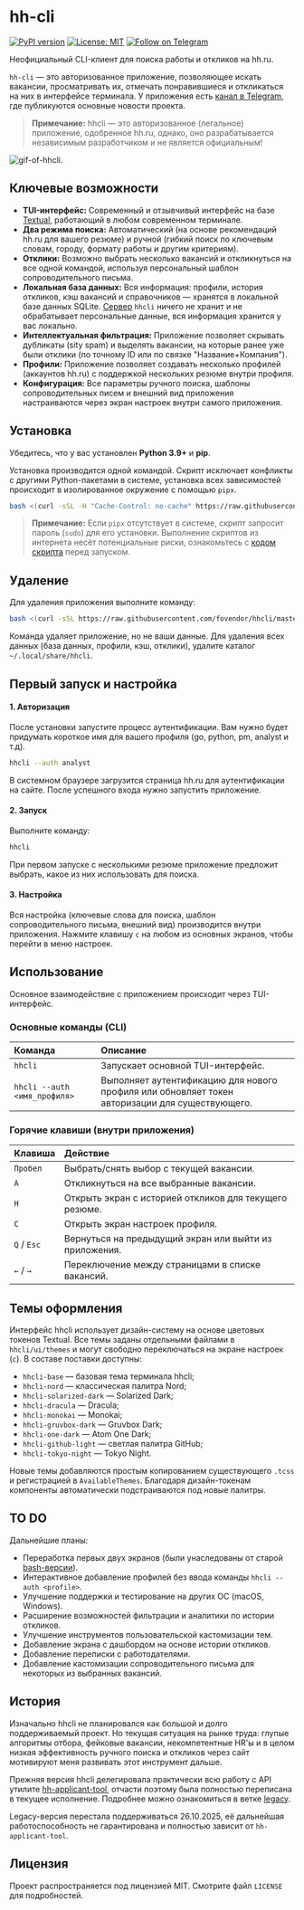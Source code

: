 # hh-cli

[![PyPI version](https://img.shields.io/pypi/v/hhcli.svg)](https://pypi.org/project/hhcli/)
[![License: MIT](https://img.shields.io/badge/License-MIT-yellow.svg)](https://opensource.org/licenses/MIT)
[![Follow on Telegram](https://img.shields.io/badge/Telegram-Join-blue?logo=telegram)](https://t.me/hhcli)

Неофициальный CLI-клиент для поиска работы и откликов на hh.ru.

`hh-cli` — это авторизованное приложение, позволяющее искать вакансии, просматривать их, отмечать понравившиеся и откликаться на них в интерфейсе терминала. У приложения есть [канал в Telegram](https://t.me/hhcli), где публикуются основные новости проекта.

> **Примечание:** hhcli — это авторизованное (легальное) приложение, одобренное hh.ru, однако, оно разрабатывается независимым разработчиком и не является официальным!

![gif-of-hhcli](img/review.gif "A short demo CLI TUI interface").

## Ключевые возможности

- **TUI-интерфейс:** Современный и отзывчивый интерфейс на базе [Textual](https://github.com/textualize/textual), работающий в любом современном терминале.
- **Два режима поиска:** Автоматический (на основе рекомендаций hh.ru для вашего резюме) и ручной (гибкий поиск по ключевым словам, городу, формату работы и другим критериям).
- **Отклики:** Возможно выбрать несколько вакансий и откликнуться на все одной командой, используя персональный шаблон сопроводительного письма.
- **Локальная база данных:** Вся информация: профили, история откликов, кэш вакансий и справочников — хранятся в локальной базе данных SQLite. [Сервер](https://github.com/fovendor/hhcli-server) `hhcli` ничего не хранит и не обрабатывает персональные данные, вся информация хранится у вас локально.
- **Интеллектуальная фильтрация:** Приложение позволяет скрывать дубликаты (sity spam) и выделять вакансии, на которые ранее уже были отклики (по точному ID или по связке "Название+Компания").
- **Профили:** Приложение позволяет создавать несколько профилей (аккаунтов hh.ru) с поддержкой нескольких резюме внутри профиля.
- **Конфигурация:** Все параметры ручного поиска, шаблоны сопроводительных писем и внешний вид приложения настраиваются через экран настроек внутри самого приложения.

## Установка

Убедитесь, что у вас установлен **Python 3.9+** и **pip**.

Установка производится одной командой. Скрипт исключает конфликты с другими Python-пакетами в системе, установка всех зависимостей происходит в изолированное окружение с помощью `pipx`.

```bash
bash <(curl -sSL -H "Cache-Control: no-cache" https://raw.githubusercontent.com/fovendor/hhcli/master/install.sh)
```

> **Примечание:** Если `pipx` отсутствует в системе, скрипт запросит пароль (`sudo`) для его установки. Выполнение скриптов из интернета несёт потенциальные риски, ознакомьтесь с [кодом скрипта](install.sh) перед запуском.

## Удаление

Для удаления приложения выполните команду:

```bash
bash <(curl -sSL https://raw.githubusercontent.com/fovendor/hhcli/master/install.sh) uninstall
```
Команда удаляет приложение, но не ваши данные. Для удаления всех данных (база данных, профили, кэш, отклики), удалите каталог `~/.local/share/hhcli`.

## Первый запуск и настройка

#### 1. Авторизация

После установки запустите процесс аутентификации. Вам нужно будет придумать короткое имя для вашего профиля (go, python, pm, analyst и т.д).

```bash
hhcli --auth analyst
```
В системном браузере загрузится страница hh.ru для аутентификации на сайте. После успешного входа нужно запустить приложение.

#### 2. Запуск

Выполните команду:

```bash
hhcli
```

При первом запуске с несколькими резюме приложение предложит выбрать, какое из них использовать для поиска.

#### 3. Настройка

Вся настройка (ключевые слова для поиска, шаблон сопроводительного письма, внешний вид) производится внутри приложения. Нажмите клавишу `c` на любом из основных экранов, чтобы перейти в меню настроек.

## Использование

Основное взаимодействие с приложением происходит через TUI-интерфейс.

### Основные команды (CLI)

| Команда | Описание |
| :--- | :--- |
| `hhcli` | Запускает основной TUI-интерфейс. |
| `hhcli --auth <имя_профиля>` | Выполняет аутентификацию для нового профиля или обновляет токен авторизации для существующего. |

### Горячие клавиши (внутри приложения)

| Клавиша | Действие |
| :--- | :--- |
| `Пробел` | Выбрать/снять выбор с текущей вакансии. |
| `A` | Откликнуться на все выбранные вакансии. |
| `H` | Открыть экран с историей откликов для текущего резюме. |
| `C` | Открыть экран настроек профиля. |
| `Q` / `Esc` | Вернуться на предыдущий экран или выйти из приложения. |
| `←` / `→` | Переключение между страницами в списке вакансий. |

## Темы оформления

Интерфейс hhcli использует дизайн-систему на основе цветовых токенов Textual. Все темы заданы отдельными файлами в `hhcli/ui/themes` и могут свободно переключаться на экране настроек (`c`). В составе поставки доступны:

- `hhcli-base` — базовая тема терминала hhcli;
- `hhcli-nord` — классическая палитра Nord;
- `hhcli-solarized-dark` — Solarized Dark;
- `hhcli-dracula` — Dracula;
- `hhcli-monokai` — Monokai;
- `hhcli-gruvbox-dark` — Gruvbox Dark;
- `hhcli-one-dark` — Atom One Dark;
- `hhcli-github-light` — светлая палитра GitHub;
- `hhcli-tokyo-night` — Tokyo Night.

Новые темы добавляются простым копированием существующего `.tcss` и регистрацией в `AvailableThemes`. Благодаря дизайн-токенам компоненты автоматически подстраиваются под новые палитры.

## TO DO

Дальнейшие планы:

- Переработка первых двух экранов (были унаследованы от старой [bash-версии](https://github.com/fovendor/hhcli/tree/legacy)).
- Интерактивное добавление профилей без ввода команды `hhcli --auth <profile>`.
- Улучшение поддержки и тестирование на других ОС (macOS, Windows).
- Расширение возможностей фильтрации и аналитики по истории откликов.
- Улучшение инструментов пользовательской кастомизации тем.
- Добавление экрана с дашбордом на основе истории откликов.
- Добавление переписки с работодателями.
- Добавление кастомизации сопроводительного письма для некоторых из выбранных вакансий.

## История

Изначально hhcli не планировался как большой и долго поддерживаемый проект. Но текущая ситуация на рынке труда: глупые алгоритмы отбора, фейковые вакансии, некомпетентные HR'ы и в целом низкая эффективность ручного поиска и откликов через сайт мотивируют меня развивать этот инструмент дальше.

Прежняя версия hhcli делегировала практически всю работу с API утилите [hh-applicant-tool](https://github.com/s3rgeym/hh-applicant-tool), отчасти поэтому была полностью переписана в текущее исполнение. Подробнее можно ознакомиться в ветке [legacy](https://github.com/fovendor/hhcli/tree/legacy). 

Legacy-версия перестала поддерживаться 26.10.2025, её дальнейшая работоспособность не гарантирована и полностью зависит от `hh-applicant-tool`.

## Лицензия

Проект распространяется под лицензией MIT. Смотрите файл `LICENSE` для подробностей.

